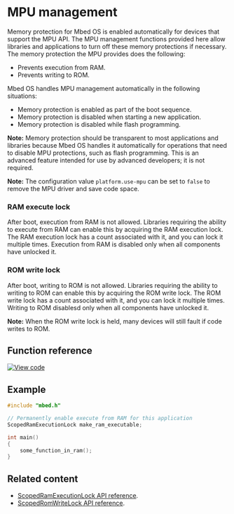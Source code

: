 # MPU management

Memory protection for Mbed OS is enabled automatically for devices that support the MPU API. The MPU management functions provided here allow libraries and applications to turn off these memory protections if necessary. The memory protection the MPU provides does the following:

- Prevents execution from RAM.
- Prevents writing to ROM.

Mbed OS handles MPU management automatically in the following situations:

- Memory protection is enabled as part of the boot sequence.
- Memory protection is disabled when starting a new application.
- Memory protection is disabled while flash programming.

<span class="notes">**Note:** Memory protection should be transparent to most applications and libraries because Mbed OS handles it automatically for operations that need to disable MPU protections, such as flash programming. This is an advanced feature intended for use by advanced developers; it is not required.</span>

<span class="notes">**Note:** The configuration value `platform.use-mpu` can be set to `false` to remove the MPU driver and save code space.</span>

### RAM execute lock

After boot, execution from RAM is not allowed. Libraries requiring the ability to execute from RAM can enable this by acquiring the RAM execution lock. The RAM execution lock has a count associated with it, and you can lock it multiple times. Execution from RAM is disabled only when all components have unlocked it.

### ROM write lock

After boot, writing to ROM is not allowed. Libraries requiring the ability to writing to ROM can enable this by acquiring the ROM write lock. The ROM write lock has a count associated with it, and you can lock it multiple times. Writing to ROM disablesd only when all components have unlocked it.

<span class="notes">**Note:** When the ROM write lock is held, many devices will still fault if code writes to ROM.</span>

## Function reference

[![View code](https://www.mbed.com/embed/?type=library)](http://os.mbed.com/docs/mbed-os/6.0.0-preview/mbed-os-api-doxy/group__platform__mpu__mgmt.html)

## Example

```C++ NOCI
#include "mbed.h"

// Permanently enable execute from RAM for this application
ScopedRamExecutionLock make_ram_executable;

int main()
{
    some_function_in_ram();
}
```

## Related content

- [ScopedRamExecutionLock API reference](scopedramexecutionlock.html).
- [ScopedRomWriteLock API reference](scopedromwritelock.html).
